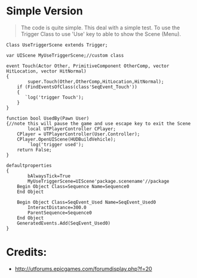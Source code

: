 # Simple Version #
> The code is quite simple. This deal with a simple test. To use the Trigger Class to use 'Use' key to able to show the Scene (Menu).

```
Class UseTriggerScene extends Trigger;

var UIScene MyUseTriggerScene;//custom class

event Touch(Actor Other, PrimitiveComponent OtherComp, vector HitLocation, vector HitNormal)
{
        super.Touch(Other,OtherComp,HitLocation,HitNormal);
	if (FindEventsOfClass(class'SeqEvent_Touch'))
	{
	   `log('trigger Touch');
	}
}

function bool UsedBy(Pawn User)
{//note this will pause the game and use escape key to exit the Scene
        local UTPlayerController CPlayer;
	CPlayer = UTPlayerController(User.Controller);
	CPlayer.OpenUIScene(HUDBuildVehicle);
        `log('trigger used');
	return False;
}

defaultproperties
{
        bAlwaysTick=True
        MyUseTriggerScene=UIScene'package.scenename'//package
	Begin Object Class=Sequence Name=Sequence0
	End Object

	Begin Object Class=SeqEvent_Used Name=SeqEvent_Used0
		InteractDistance=300.0
		ParentSequence=Sequence0
	End Object
	GeneratedEvents.Add(SeqEvent_Used0)
}
```

# Credits: #
  * http://utforums.epicgames.com/forumdisplay.php?f=20